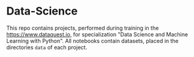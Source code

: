 # Data-Science
This repo contains projects, performed during training in the https://www.dataquest.io, for specialization "Data Science and Machine Learning with Python". 
All notebooks contain datasets, placed in the directories `data` of each project.
